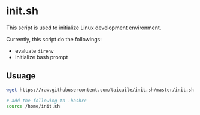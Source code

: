# init.sh

This script is used to initialize Linux development environment.

Currently, this script do the followings:

- evaluate `direnv`
- initialize bash prompt

## Usuage

```bash
wget https://raw.githubusercontent.com/taicaile/init.sh/master/init.sh -O  /home/init.sh

# add the following to .bashrc
source /home/init.sh
```
